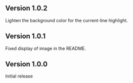 ## Version 1.0.2

Lighten the background color for the current-line highlight.

## Version 1.0.1

Fixed display of image in the README.

## Version 1.0.0

Initial release

